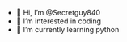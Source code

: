 - 👋 Hi, I’m @Secretguy840
- 👀 I’m interested in coding
- 🌱 I’m currently learning python

<!---
Secretguy840/Secretguy840 is a ✨ special ✨ repository because its `README.md` (this file) appears on your GitHub profile.
You can click the Preview link to take a look at your changes.
--->
